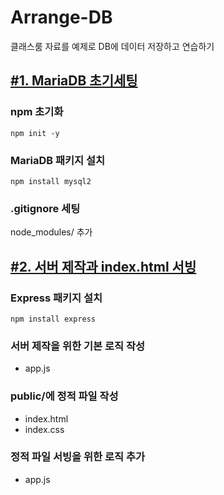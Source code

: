 # Arrange-DB
클래스룸 자료를 예제로 DB에 데이터 저장하고 연습하기

## [#1. MariaDB 초기세팅](https://github.com/dev-honing/Arrange-DB/issues/1)
### npm 초기화
```
npm init -y
```

### MariaDB 패키지 설치
```
npm install mysql2
```

### .gitignore 세팅
node_modules/ 추가

## [#2. 서버 제작과 index.html 서빙](https://github.com/dev-honing/Arrange-DB/issues/2)
### Express 패키지 설치
```
npm install express
```
### 서버 제작을 위한 기본 로직 작성
- app.js
### public/에 정적 파일 작성
- index.html
- index.css
### 정적 파일 서빙을 위한 로직 추가
- app.js